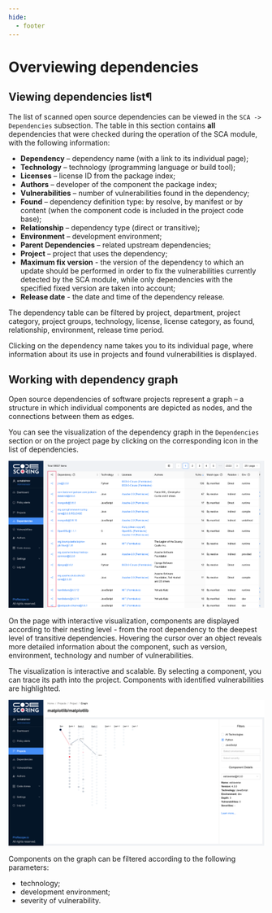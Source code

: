 ```yaml
---
hide:
  - footer
---
```


# Overviewing dependencies

## Viewing dependencies list¶

The list of scanned open source dependencies can be viewed in the `SCA -> Dependencies` subsection. The table in this section contains **all** dependencies that were checked during the operation of the SCA module, with the following information:

- **Dependency** – dependency name (with a link to its individual page);
- **Technology** – technology (programming language or build tool);
- **Licenses** – license ID from the package index;
- **Authors** – developer of the component the package index;
- **Vulnerabilities** – number of vulnerabilities found in the dependency;
- **Found** – dependency definition type: by resolve, by manifest or by content (when the component code is included in the project code base);
- **Relationship** – dependency type (direct or transitive);
- **Environment** – development environment;
- **Parent Dependencies** – related upstream dependencies;
- **Project** – project that uses the dependency;
- **Maximum fix version** - the version of the dependency to which an update should be performed in order to fix the vulnerabilities currently detected by the SCA module, while only dependencies with the specified fixed version are taken into account;
- **Release date** - the date and time of the dependency release.

The dependency table can be filtered by project, department, project category, project groups, technology, license, license category, as found, relationship, environment, release time period.

Clicking on the dependency name takes you to its individual page, where information about its use in projects and found vulnerabilities is displayed.

## Working with dependency graph

Open source dependencies of software projects represent a graph – a structure in which individual components are depicted as nodes, and the connections between them as edges.

You can see the visualization of the dependency graph in the `Dependencies` section or on the project page by clicking on the corresponding icon in the list of dependencies.

![Dependencies](/assets/img/dependencies_list.png)

On the page with interactive visualization, components are displayed according to their nesting level - from the root dependency to the deepest level of transitive dependencies. Hovering the cursor over an object reveals more detailed information about the component, such as version, environment, technology and number of vulnerabilities.

The visualization is interactive and scalable. By selecting a component, you can trace its path into the project. Components with identified vulnerabilities are highlighted.

![Graph](/assets/img/graph.png)

Components on the graph can be filtered according to the following parameters:

- technology;
- development environment;
- severity of vulnerability.
